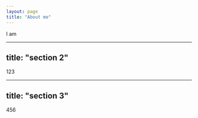 ```yaml
---
layout: page 
title: "About me" 
---
```


I am 

---
title: "section 2"
---

123

---
title: "section 3"
---

456
